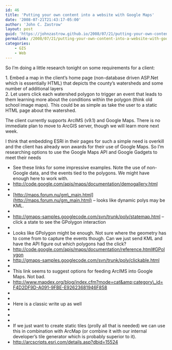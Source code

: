 ```yaml
---
id: 46
title: 'Putting your own content into a website with Google Maps'
date: '2008-07-21T21:43:17-05:00'
author: 'John C. Zastrow'
layout: post
guid: 'https://johnzastrow.github.io/2008/07/21/putting-your-own-content-into-a-website-with-google-maps/'
permalink: /2008/07/21/putting-your-own-content-into-a-website-with-google-maps/
categories:
    - GIS
    - Web
---
```


So I’m doing a little research tonight on some requirements for a client:

1\. Embed a map in the client’s home page (non-database driven ASP.Net which is essentially HTML) that depicts the county’s watersheds and some number of additional layers  
2\. Let users click each watershed polygon to trigger an event that leads to them learning more about the conditions within the polygon (think old school image maps). This could be as simple as take the user to a static HTML page about the watershed.

The client currently supports ArcIMS (v9.1) and Google Maps. There is no immediate plan to move to ArcGIS server, though we will learn more next week.

I think that embedding ESRI in their pages for such a simple need is overkill and the client has already won awards for their use of Google Maps. So I’m researching options to use the Google Maps API and Google Gadgets to meet their needs

- See these links for some impressive examples. Note the use of non-Google data, and the events tied to the polygons. We might have enough here to work with.
- <http://code.google.com/apis/maps/documentation/demogallery.html>
- 
- [http://maps.forum.nu/gm\_main.html](http://maps.forum.nu/gm_main.html) – looks like dynamic polys may be KML.
- 
- <http://gmaps-samples.googlecode.com/svn/trunk/poly/statemap.html> – click a state to see the GPolygon interaction
- 
- Looks like GPolygon might be enough. Not sure where the geometry has to come from to capture the events though. Can we just send KML and have the API figure out which polygons had the click?
- <http://code.google.com/apis/maps/documentation/reference.html#GPolygon>
- <http://gmaps-samples.googlecode.com/svn/trunk/poly/clickable.html>
- 
- This link seems to suggest options for feeding ArcIMS into Google Maps. Not bad.
- [http://www.mapdex.org/blog/index.cfm?mode=cat&amp;category\_id= F4D2DF9D-A091-9FBE-E92623681946F858](http://www.mapdex.org/blog/index.cfm?mode=cat&category_id=F4D2DF9D-A091-9FBE-E92623681946F858)
- 
- 
- Here is a classic write up as well
- 
- 
- 
- If we just want to create static tiles (prolly all that is needed) we can use this in combination with ArcMap (or combine it with our internal developer’s tile generator which is probably superior to it).
- <http://arcscripts.esri.com/details.asp?dbid=15524>